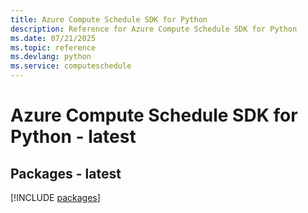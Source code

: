 ```yaml
---
title: Azure Compute Schedule SDK for Python
description: Reference for Azure Compute Schedule SDK for Python
ms.date: 07/21/2025
ms.topic: reference
ms.devlang: python
ms.service: computeschedule
---
```

# Azure Compute Schedule SDK for Python - latest
## Packages - latest
[!INCLUDE [packages](compute-schedule-index.md)]
